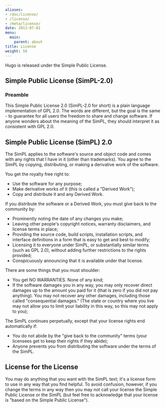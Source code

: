 ```yaml
---
aliases:
- /doc/license/
- /license/
- /meta/license/
date: 2013-07-01
menu:
  main:
    parent: about
title: License
weight: 50
---
```


Hugo is released under the Simple Public License.

## Simple Public License (SimPL-2.0)

### Preamble

This Simple Public License 2.0 (SimPL-2.0 for short) is a plain language
implementation of GPL 2.0.  The words are different, but the goal is the
same - to guarantee for all users the freedom to share and change
software.  If anyone wonders about the meaning of the SimPL, they should
interpret it as consistent with GPL 2.0.


## Simple Public License (SimPL) 2.0

The SimPL applies to the software's source and object code and comes
with any rights that I have in it (other than trademarks). You agree to
the SimPL by copying, distributing, or making a derivative work of the
software.

 You get the royalty free right to:

-   Use the software for any purpose;
-   Make derivative works of it (this is called a "Derived Work");
-   Copy and distribute it and any Derived Work.

If you distribute the software or a Derived Work, you must give back to
the community by:

-   Prominently noting the date of any changes you make;
-   Leaving other people's copyright notices, warranty disclaimers, and
    license terms in place;
-   Providing the source code, build scripts, installation scripts, and
    interface definitions in a form that is easy to get and best to
    modify;
-   Licensing it to everyone under SimPL, or substantially similar terms
    (such as GPL 2.0), without adding further restrictions to the rights
    provided;
-   Conspicuously announcing that it is available under that license.

There are some things that you must shoulder:

-   You get NO WARRANTIES. None of any kind;
-   If the software damages you in any way, you may only recover direct
    damages up to the amount you paid for it (that is zero if you did
    not pay anything). You may not recover any other damages, including
    those called "consequential damages." (The state or country where
    you live may not allow you to limit your liability in this way, so
    this may not apply to you);

The SimPL continues perpetually, except that your license rights end
automatically if:

-   You do not abide by the "give back to the community" terms (your
    licensees get to keep their rights if they abide);
-   Anyone prevents you from distributing the software under the terms
    of the SimPL.

## License for the License

You may do anything that you want with the SimPL text; it's a license
form to use in any way that you find helpful.  To avoid confusion,
however, if you change the terms in any way then you may not call your
license the Simple Public License or the SimPL (but feel free to
acknowledge that your license is "based on the Simple Public License").
